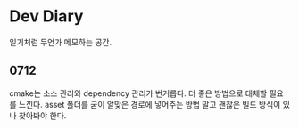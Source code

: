 # Dev Diary

일기처럼 무언가 메모하는 공간.

## 0712

cmake는 소스 관리와 dependency 관리가 번거롭다. 더 좋은 방법으로 대체할 필요를 느낀다. asset 폴더를 굳이 알맞은 경로에 넣어주는 방법 말고 괜찮은 빌드 방식이 있나 찾아봐야 한다.
